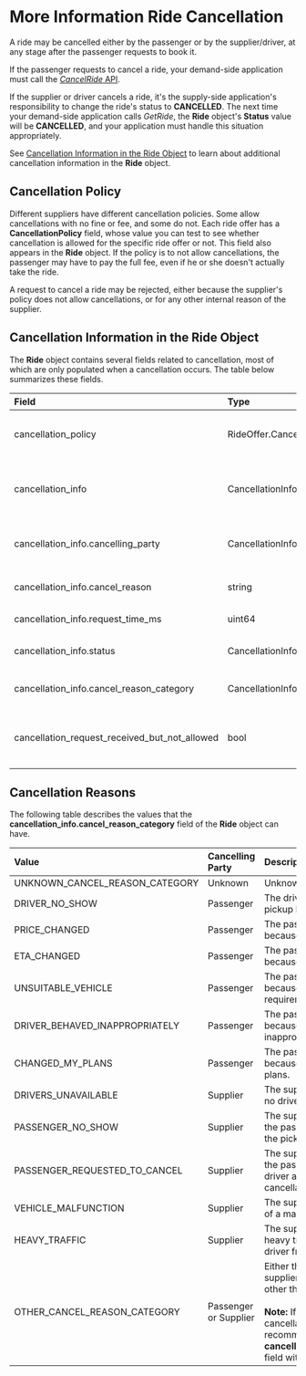 # More Information Ride Cancellation #

A ride may be cancelled either by the passenger or by the supplier/driver, at any stage after the passenger requests to book it.

If the passenger requests to cancel a ride, your demand-side application must call the [*CancelRide* API](https://github.com/Developers-Here-Mobility/HERE-Mobility-Demand-API-Developer-Guide/blob/master/DemandDevGuide_CancelRide.md).

If the supplier or driver cancels a ride, it's the supply-side application's responsibility to change the ride's status to **CANCELLED**. The next time your demand-side application calls *GetRide*, the **Ride** object's **Status** value will be **CANCELLED**, and your application must handle this situation appropriately.

See [Cancellation Information in the Ride Object](#InfoInRideObject) to learn about additional cancellation information in the **Ride** object.

## Cancellation Policy ##

Different suppliers have different cancellation policies. Some allow cancellations with no fine or fee, and some do not. Each ride offer has a **CancellationPolicy** field, whose value you can test to see whether cancellation is allowed for the specific ride offer or not. This field also appears in the **Ride** object. If the policy is to not allow cancellations, the passenger may have to pay the full fee, even if he or she doesn't actually take the ride.

A request to cancel a ride may be rejected, either because the supplier's policy does not allow cancellations, or for any other internal reason of the supplier.

<a name="InfoInRideObject"></a>
## Cancellation Information in the Ride Object ##

The **Ride** object contains several fields related to cancellation, most of which are only populated when a cancellation occurs. The table below summarizes these fields.

Field | Type | Description
:-----|:-----|:-----------
cancellation_policy | RideOffer.CancellationPolicy | The supplier's cancellation policy. Possible values are: **UNKNOWN_CANCEL_POLICY**, **ALLOWED**, **NOT_ALLOWED**
cancellation_info | CancellationInfo | Optional. When a cancellation occurs, this field contains information about the cancellation. See more details below.
cancellation_info.cancelling_party | CancellationInfo.Party | Which party canceled the ride. Possible values are: **UNKNOWN**, **DEMANDER**, **SUPPLIER**.
cancellation_info.cancel_reason | string | A free-text cancellation reason entered by the cancelling party.
cancellation_info.request_time_ms | uint64 | The time the cancellation was requested.
cancellation_info.status | CancellationInfo.Status | Possible values are: **PROCESSING**, **ACCEPTED**, **REJECTED**.
cancellation_info.cancel_reason_category | CancellationInfo.CancelReasonCategory | An enumerated type for cancellation reasons. See below.
cancellation_request_received_but_not_allowed | bool | A boolean flag. If true, this indicates that the cancellation request was received but rejected due to cancellation policy.

## Cancellation Reasons ##

The following table describes the values that  the **cancellation_info.cancel_reason_category** field of the **Ride** object can have.

Value | Cancelling Party | Description
:-----|:-----------------|:------------
UNKNOWN_CANCEL_REASON_CATEGORY | Unknown | Unknown cancellation reason
DRIVER_NO_SHOW | Passenger | The driver didn't arrive at the pickup location.
PRICE_CHANGED | Passenger | The passenger cancelled because the ride price changed.
ETA_CHANGED | Passenger | The passenger cancelled because the ride ETA changed.
UNSUITABLE_VEHICLE | Passenger | The passenger cancelled because the vehicle did not meet requirements.
DRIVER_BEHAVED_INAPPROPRIATELY | Passenger | The passenger cancelled because the driver behaved inappropriately.
CHANGED_MY_PLANS | Passenger | The passenger cancelled because of a change in his/her plans.
DRIVERS_UNAVAILABLE | Supplier | The supplier cancelled because no drivers were available.
PASSENGER_NO_SHOW | Supplier | The supplier cancelled because the passenger did not arrive at the pickup location.
PASSENGER_REQUESTED_TO_CANCEL | Supplier | The supplier cancelled because the passenger spoke to the driver and requested a cancellation.
VEHICLE_MALFUNCTION | Supplier | The supplier cancelled because of a malfunction in the vehicle.
HEAVY_TRAFFIC | Supplier | The supplier cancelled because heavy traffic is preventing the driver from arriving.
OTHER_CANCEL_REASON_CATEGORY | Passenger or Supplier | Either the passenger or the supplier cancelled for any reason other than the above.<br/><br/>**Note:** If you use the OTHER cancellation reason, we recommend filling the free-text **cancellation_info.cancel_reason** field with a user-defined entry.



